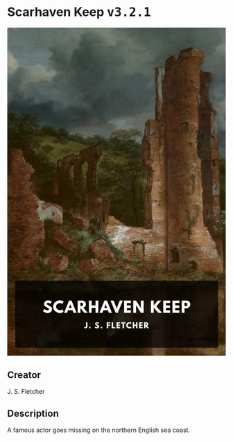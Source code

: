 
# Scarhaven Keep <kbd>v3.2.1</kbd>

<center>
  <img src="./cover-1024.jpg"/>
</center>

## Creator
J. S. Fletcher

## Description
A famous actor goes missing on the northern English sea coast.
